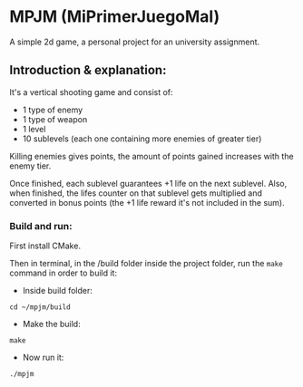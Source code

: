 # MPJM (MiPrimerJuegoMal)

A simple 2d game, a personal project for an university assignment. 

## Introduction & explanation:

It's a vertical shooting game and consist of:

- 1 type of enemy
- 1 type of weapon
- 1 level
- 10 sublevels (each one containing more enemies of greater tier)

Killing enemies gives points, the amount of points gained increases with the enemy tier.

Once finished, each sublevel guarantees +1 life on the next sublevel. Also, when finished, the lifes counter on that sublevel gets multiplied and converted in bonus points (the +1 life reward it's not included in the sum).

### Build and run:

First install CMake.

Then in terminal, in the /build folder inside the project folder, run the `make` command in order to build it:

- Inside build folder:
```
cd ~/mpjm/build
```
- Make the build:
```
make
```
- Now run it:
```
./mpjm
```

